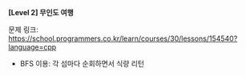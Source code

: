 **[Level 2] 무인도 여행**

문제 링크: https://school.programmers.co.kr/learn/courses/30/lessons/154540?language=cpp

* BFS 이용: 각 섬마다 순회하면서 식량 리턴
